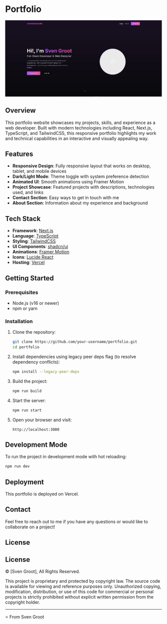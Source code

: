 # Portfolio 

![Portfolio Preview](public/Preview.JPG)

## Overview

This portfolio website showcases my projects, skills, and experience as a web developer. Built with modern technologies including React, Next.js, TypeScript, and TailwindCSS, this responsive portfolio highlights my work and technical capabilities in an interactive and visually appealing way.

## Features

- **Responsive Design**: Fully responsive layout that works on desktop, tablet, and mobile devices
- **Dark/Light Mode**: Theme toggle with system preference detection
- **Animated UI**: Smooth animations using Framer Motion
- **Project Showcase**: Featured projects with descriptions, technologies used, and links
- **Contact Section**: Easy ways to get in touch with me
- **About Section**: Information about my experience and background

## Tech Stack

- **Framework**: [Next.js](https://nextjs.org/)
- **Language**: [TypeScript](https://www.typescriptlang.org/)
- **Styling**: [TailwindCSS](https://tailwindcss.com/)
- **UI Components**: [shadcn/ui](https://ui.shadcn.com/)
- **Animations**: [Framer Motion](https://www.framer.com/motion/)
- **Icons**: [Lucide React](https://lucide.dev/)
- **Hosting**: [Vercel](https://vercel.com/)

## Getting Started

### Prerequisites

- Node.js (v16 or newer)
- npm or yarn

### Installation

1. Clone the repository:
   ```bash
   git clone https://github.com/your-username/portfolio.git
   cd portfolio
   ```

2. Install dependencies using legacy peer deps flag (to resolve dependency conflicts):
   ```bash
   npm install --legacy-peer-deps
   ```

3. Build the project:
   ```bash
   npm run build
   ```

4. Start the server:
   ```bash
   npm run start
   ```

5. Open your browser and visit:
   ```
   http://localhost:3000
   ```

## Development Mode

To run the project in development mode with hot reloading:

```bash
npm run dev
```

## Deployment

This portfolio is deployed on Vercel. 


## Contact

Feel free to reach out to me if you have any questions or would like to collaborate on a project!

## License

## License

© [Sven Groot], All Rights Reserved.

This project is proprietary and protected by copyright law. The source code is available for viewing and reference purposes only. Unauthorized copying, modification, distribution, or use of this code for commercial or personal projects is strictly prohibited without explicit written permission from the copyright holder.

---

⭐️ From Sven Groot
